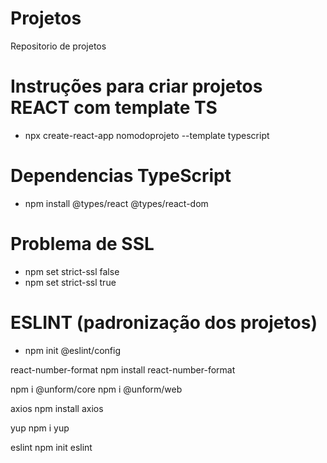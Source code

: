 # Projetos
 Repositorio de projetos

# Instruções para criar projetos REACT com template TS
- npx create-react-app nomodoprojeto --template typescript

# Dependencias TypeScript
- npm install @types/react @types/react-dom

# Problema de SSL
- npm set strict-ssl false
- npm set strict-ssl true

# ESLINT (padronização dos projetos)
- npm init @eslint/config

react-number-format
npm install react-number-format

npm i @unform/core
npm i @unform/web

axios 
npm install axios

yup
npm i yup

eslint
npm init eslint